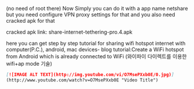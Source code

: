 (no need of root there)
Now Simply you can do it with a app name netshare but you need configure
VPN proxy settings for that and you also need cracked apk for that

cracked apk link: share-internet-tethering-pro.4.apk

here you can get step by step tutorial for sharing wifi hotspot internet with computer(P.C.), android, mac devices-
blog tutorial:Create a WiFi hotspot from Android which is already connected to WiFi
(와이파이 다이렉트를 이용한 wifi+ap mode 기술)

```markdown
[![IMAGE ALT TEXT](http://img.youtube.com/vi/O7MsePXxb0E/0.jpg)]
(http://www.youtube.com/watch?v=O7MsePXxb0E "Video Title")
```

